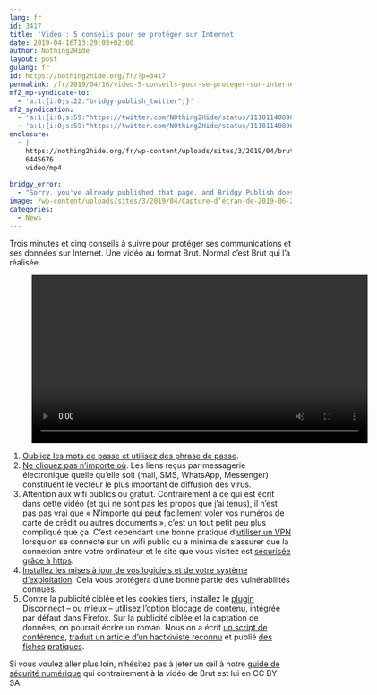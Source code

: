 ```yaml
---
lang: fr 
id: 3417
title: 'Vidéo : 5 conseils pour se protéger sur Internet'
date: 2019-04-16T13:29:03+02:00
author: Nothing2Hide
layout: post
gulang: fr 
id: https://nothing2hide.org/fr/?p=3417
permalink: /fr/2019/04/16/video-5-conseils-pour-se-proteger-sur-internet/
mf2_mp-syndicate-to:
  - 'a:1:{i:0;s:22:"bridgy-publish_twitter";}'
mf2_syndication:
  - 'a:1:{i:0;s:59:"https://twitter.com/N0thing2Hide/status/1118114089606184960";}'
  - 'a:1:{i:0;s:59:"https://twitter.com/N0thing2Hide/status/1118114089606184960";}'
enclosure:
  - |
    https://nothing2hide.org/fr/wp-content/uploads/sites/3/2019/04/brut-5conseils2.mp4
    6445676
    video/mp4
    
bridgy_error:
  - "Sorry, you've already published that page, and Bridgy Publish doesn't yet support updating or deleting existing posts. Details: https://github.com/snarfed/bridgy/issues/84"
image: /wp-content/uploads/sites/3/2019/04/Capture-d’écran-de-2019-06-20-01-36-35-e1560987551574.png
categories:
  - News
---
```

<p style="text-align:left">
  Trois minutes et cinq conseils à suivre pour protéger ses communications et ses données sur Internet. Une vidéo au format Brut. Normal c&rsquo;est Brut qui l&rsquo;a réalisée.
</p>



<!--more--><figure class="wp-block-video"><video width="600" controls src="https://nothing2hide.org/fr/wp-content/uploads/sites/3/2019/04/brut-5conseils2.mp4"></video><figcaption>

  
</figcaption></figure> 

  1. [Oubliez les mots de passe et utilisez des phrase de passe](https://nothing2hide.org/wiki/doku.php?id=protectionnumerique:lesbases#les_mots_de_passe).
  2. [Ne cliquez pas n&rsquo;importe où](https://nothing2hide.org/wiki/doku.php?id=protectionnumerique:lesbases#ne_cliquez_pas_n_importe_ou). Les liens reçus par messagerie électronique quelle qu&rsquo;elle soit (mail, SMS, WhatsApp, Messenger) constituent le vecteur le plus important de diffusion des virus.
  3. Attention aux wifi publics ou gratuit. Contrairement à ce qui est écrit dans cette vidéo (et qui ne sont pas les propos que j&rsquo;ai tenus), il n&rsquo;est pas pas vrai que « N&rsquo;importe qui peut facilement voler vos numéros de carte de crédit ou autres documents », c&rsquo;est un tout petit peu plus compliqué que ça. C&rsquo;est cependant une bonne pratique d&rsquo;[utiliser un VPN](https://nothing2hide.org/wiki/doku.php?id=protectionnumerique:vpn#un_vpn_contre_les_regards_indiscrets) lorsqu&rsquo;on se connecte sur un wifi public ou a minima de s&rsquo;assurer que la connexion entre votre ordinateur et le site que vous visitez est [sécurisée grâce à https](https://nothing2hide.org/wiki/doku.php?id=protectionnumerique:surf#https).
  4. [Installez les mises à jour de vos logiciels et de votre système d&rsquo;exploitation](https://nothing2hide.org/wiki/doku.php?id=protectionnumerique:lesbases#les_bases_sur_un_ordinateur). Cela vous protégera d&rsquo;une bonne partie des vulnérabilités connues.
  5. Contre la publicité ciblée et les cookies tiers, installez le [plugin Disconnect](https://addons.mozilla.org/en-US/firefox/addon/disconnect/) &#8211; ou mieux &#8211; utilisez l&rsquo;option [blocage de contenu](https://support.mozilla.org/fr/kb/autoriser-bloquer-cookies-preferences-sites#w_vaerifier-ou-modifier-les-paramaetres-des-cookies), intégrée par défaut dans Firefox. Sur la publicité ciblée et la captation de données, on pourrait écrire un roman. Nous on a écrit [un script de conférence](https://nothing2hide.org/slides/conference-donnees-personnelles.html#/), [traduit un article d&rsquo;un hactkiviste reconnu](https://nothing2hide.org/fr/2019/01/16/il-ny-a-aucun-probleme-ni-avec-facebook-ni-avec-google/) et publié [des](https://voyageursdunumerique.fr/fiche/introduction-au-tracking-publicitaire/) [fiches](https://nothing2hide.org/fr/fiches-pedagogiques/les-cgu-dans-quoi-je-mengage/) [pratiques](https://nothing2hide.org/fr/fiches-pedagogiques/les-donnees-personnelles-on-les-gere-comment/). 

Si vous voulez aller plus loin, n&rsquo;hésitez pas à jeter un œil à notre [guide de sécurité numérique](https://nothing2hide.org/wiki/doku.php?id=protectionnumerique:start) qui contrairement à la vidéo de Brut est lui en CC BY SA.